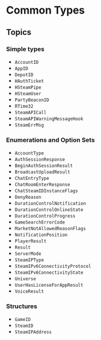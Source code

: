 # Common Types

## Topics

### Simple types
- ``AccountID``
- ``AppID``
- ``DepotID``
- ``HAuthTicket``
- ``HSteamPipe``
- ``HSteamUser``
- ``PartyBeaconID``
- ``RTime32``
- ``SteamAPICall``
- ``SteamAPIWarningMessageHook``
- ``SteamErrMsg``

### Enumerations and Option Sets
- ``AccountType``
- ``AuthSessionResponse``
- ``BeginAuthSessionResult``
- ``BroadcastUploadResult``
- ``ChatEntryType``
- ``ChatRoomEnterResponse``
- ``ChatSteamIDInstanceFlags``
- ``DenyReason``
- ``DurationControlNotification``
- ``DurationControlOnlineState``
- ``DurationControlProgress``
- ``GameSearchErrorCode``
- ``MarketNotAllowedReasonFlags``
- ``NotificationPosition``
- ``PlayerResult``
- ``Result``
- ``ServerMode``
- ``SteamIPType``
- ``SteamIPv6ConnectivityProtocol``
- ``SteamIPv6ConnectivityState``
- ``Universe``
- ``UserHasLicenseForAppResult``
- ``VoiceResult``

### Structures
- ``GameID``
- ``SteamID``
- ``SteamIPAddress``
